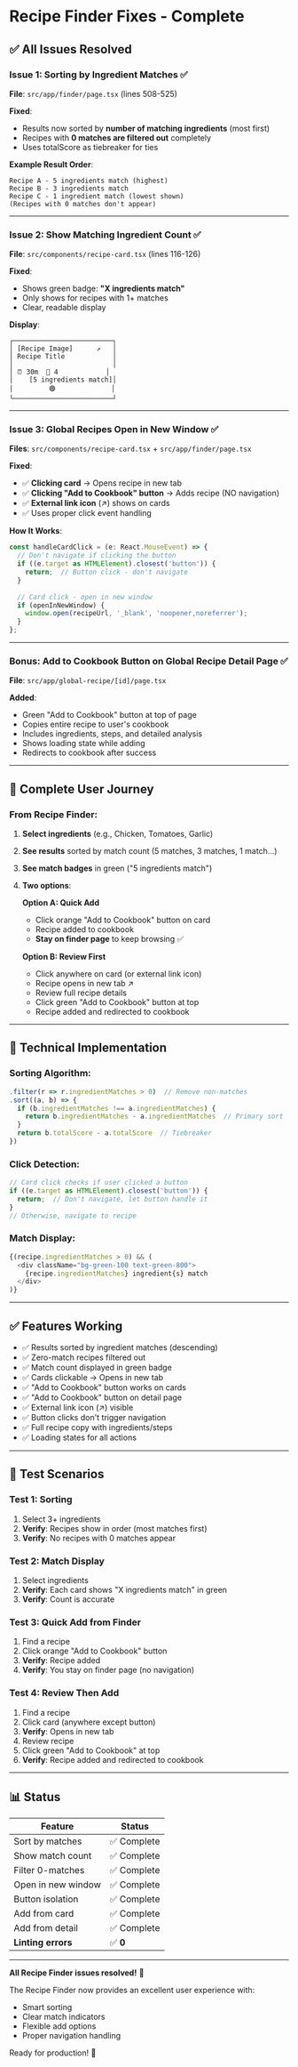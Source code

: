 # Recipe Finder Fixes - Complete

## ✅ All Issues Resolved

### Issue 1: Sorting by Ingredient Matches ✅
**File**: `src/app/finder/page.tsx` (lines 508-525)

**Fixed**:
- Results now sorted by **number of matching ingredients** (most first)
- Recipes with **0 matches are filtered out** completely
- Uses totalScore as tiebreaker for ties

**Example Result Order**:
```
Recipe A - 5 ingredients match (highest)
Recipe B - 3 ingredients match
Recipe C - 1 ingredient match (lowest shown)
(Recipes with 0 matches don't appear)
```

---

### Issue 2: Show Matching Ingredient Count ✅
**File**: `src/components/recipe-card.tsx` (lines 116-126)

**Fixed**:
- Shows green badge: **"X ingredients match"**
- Only shows for recipes with 1+ matches
- Clear, readable display

**Display**:
```
┌─────────────────────────┐
│ [Recipe Image]      ↗   │
│ Recipe Title            │
│                         │
│ ⏰ 30m  👥 4            │
│    [5 ingredients match]│
│         🟢              │
└─────────────────────────┘
```

---

### Issue 3: Global Recipes Open in New Window ✅
**Files**: `src/components/recipe-card.tsx` + `src/app/finder/page.tsx`

**Fixed**:
- ✅ **Clicking card** → Opens recipe in new tab
- ✅ **Clicking "Add to Cookbook" button** → Adds recipe (NO navigation)
- ✅ **External link icon** (↗) shows on cards
- ✅ Uses proper click event handling

**How It Works**:
```typescript
const handleCardClick = (e: React.MouseEvent) => {
  // Don't navigate if clicking the button
  if ((e.target as HTMLElement).closest('button')) {
    return;  // Button click - don't navigate
  }
  
  // Card click - open in new window
  if (openInNewWindow) {
    window.open(recipeUrl, '_blank', 'noopener,noreferrer');
  }
};
```

---

### Bonus: Add to Cookbook Button on Global Recipe Detail Page ✅
**File**: `src/app/global-recipe/[id]/page.tsx`

**Added**:
- Green "Add to Cookbook" button at top of page
- Copies entire recipe to user's cookbook
- Includes ingredients, steps, and detailed analysis
- Shows loading state while adding
- Redirects to cookbook after success

---

## 🎯 Complete User Journey

### From Recipe Finder:

1. **Select ingredients** (e.g., Chicken, Tomatoes, Garlic)
2. **See results** sorted by match count (5 matches, 3 matches, 1 match...)
3. **See match badges** in green ("5 ingredients match")
4. **Two options**:

   **Option A: Quick Add**
   - Click orange "Add to Cookbook" button on card
   - Recipe added to cookbook
   - **Stay on finder page** to keep browsing ✅

   **Option B: Review First**
   - Click anywhere on card (or external link icon)
   - Recipe opens in new tab ↗
   - Review full recipe details
   - Click green "Add to Cookbook" button at top
   - Recipe added and redirected to cookbook

---

## 🔧 Technical Implementation

### Sorting Algorithm:
```typescript
.filter(r => r.ingredientMatches > 0)  // Remove non-matches
.sort((a, b) => {
  if (b.ingredientMatches !== a.ingredientMatches) {
    return b.ingredientMatches - a.ingredientMatches  // Primary sort
  }
  return b.totalScore - a.totalScore  // Tiebreaker
})
```

### Click Detection:
```typescript
// Card click checks if user clicked a button
if ((e.target as HTMLElement).closest('button')) {
  return;  // Don't navigate, let button handle it
}
// Otherwise, navigate to recipe
```

### Match Display:
```typescript
{(recipe.ingredientMatches > 0) && (
  <div className="bg-green-100 text-green-800">
    {recipe.ingredientMatches} ingredient{s} match
  </div>
)}
```

---

## ✅ Features Working

- ✅ Results sorted by ingredient matches (descending)
- ✅ Zero-match recipes filtered out
- ✅ Match count displayed in green badge
- ✅ Cards clickable → Opens in new tab
- ✅ "Add to Cookbook" button works on cards
- ✅ "Add to Cookbook" button on detail page
- ✅ External link icon (↗) visible
- ✅ Button clicks don't trigger navigation
- ✅ Full recipe copy with ingredients/steps
- ✅ Loading states for all actions

---

## 🚀 Test Scenarios

### Test 1: Sorting
1. Select 3+ ingredients
2. **Verify**: Recipes show in order (most matches first)
3. **Verify**: No recipes with 0 matches appear

### Test 2: Match Display
1. Select ingredients
2. **Verify**: Each card shows "X ingredients match" in green
3. **Verify**: Count is accurate

### Test 3: Quick Add from Finder
1. Find a recipe
2. Click orange "Add to Cookbook" button
3. **Verify**: Recipe added
4. **Verify**: You stay on finder page (no navigation)

### Test 4: Review Then Add
1. Find a recipe
2. Click card (anywhere except button)
3. **Verify**: Opens in new tab
4. Review recipe
5. Click green "Add to Cookbook" at top
6. **Verify**: Recipe added and redirected to cookbook

---

## 📊 Status

| Feature | Status |
|---------|--------|
| Sort by matches | ✅ Complete |
| Show match count | ✅ Complete |
| Filter 0-matches | ✅ Complete |
| Open in new window | ✅ Complete |
| Button isolation | ✅ Complete |
| Add from card | ✅ Complete |
| Add from detail | ✅ Complete |
| **Linting errors** | ✅ **0** |

---

**All Recipe Finder issues resolved!** 🎉

The Recipe Finder now provides an excellent user experience with:
- Smart sorting
- Clear match indicators
- Flexible add options
- Proper navigation handling

Ready for production! 🚀

